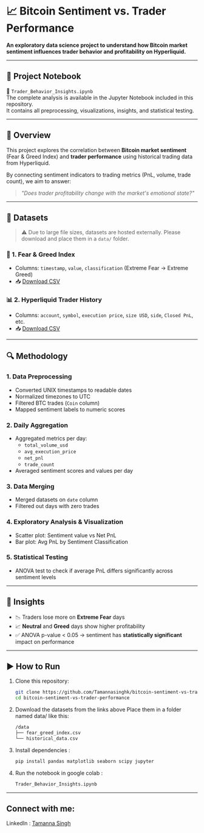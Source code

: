 # 📈 Bitcoin Sentiment vs. Trader Performance

**An exploratory data science project to understand how Bitcoin market sentiment influences trader behavior and profitability on Hyperliquid.**

---

## 📘 Project Notebook

📂 `Trader_Behavior_Insights.ipynb`  
The complete analysis is available in the Jupyter Notebook included in this repository.  
It contains all preprocessing, visualizations, insights, and statistical testing.

---

## 🧠 Overview

This project explores the correlation between **Bitcoin market sentiment** (Fear & Greed Index) and **trader performance** using historical trading data from Hyperliquid.

By connecting sentiment indicators to trading metrics (PnL, volume, trade count), we aim to answer:
> _"Does trader profitability change with the market's emotional state?"_

---

## 📁 Datasets

> ⚠️ Due to large file sizes, datasets are hosted externally. Please download and place them in a `data/` folder.

### 🧾 1. Fear & Greed Index  
- Columns: `timestamp`, `value`, `classification` (Extreme Fear → Extreme Greed)
- 📥 [Download CSV](https://drive.google.com/file/d/1PgQC0tO8XN-wqkNyghWc_-mnrYv_nhSf/view?usp=sharing)

### 📊 2. Hyperliquid Trader History  
- Columns: `account`, `symbol`, `execution price`, `size USD`, `side`, `Closed PnL`, etc.
- 📥 [Download CSV](https://drive.google.com/file/d/1IAfLZwu6rJzyWKgBToqwSmmVYU6VbjVs/view?usp=sharing)

---

## 🔍 Methodology

### 1. Data Preprocessing  
- Converted UNIX timestamps to readable dates  
- Normalized timezones to UTC  
- Filtered BTC trades (`Coin` column)  
- Mapped sentiment labels to numeric scores

### 2. Daily Aggregation  
- Aggregated metrics per day:
  - `total_volume_usd`
  - `avg_execution_price`
  - `net_pnl`
  - `trade_count`
- Averaged sentiment scores and values per day

### 3. Data Merging  
- Merged datasets on `date` column  
- Filtered out days with zero trades

### 4. Exploratory Analysis & Visualization  
- Scatter plot: Sentiment value vs Net PnL  
- Bar plot: Avg PnL by Sentiment Classification

### 5. Statistical Testing  
- ANOVA test to check if average PnL differs significantly across sentiment levels

---

## 📌 Insights

- 📉 Traders lose more on **Extreme Fear** days  
- 📈 **Neutral** and **Greed** days show higher profitability  
- ✅ ANOVA p-value < 0.05 → sentiment has **statistically significant** impact on performance

---

## ▶️ How to Run

1. Clone this repository:
   ```bash
   git clone https://github.com/Tamannasinghk/bitcoin-sentiment-vs-trader-performance.git
   cd bitcoin-sentiment-vs-trader-performance
   ```
2. Download the datasets from the links above Place them in a folder named data/ like this:
   ```bash
   /data
   ├── fear_greed_index.csv
   └── historical_data.csv
   ```
3. Install dependencies :
   ```python
   pip install pandas matplotlib seaborn scipy jupyter
   ```
4. Run the notebook in google colab :
   ```bash
   Trader_Behavior_Insights.ipynb
   ```
---
## Connect with me:
LinkedIn : [Tamanna Singh](https://www.linkedin.com/in/tamanna-singh-6a7b51249/)



